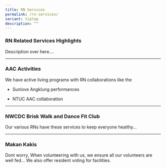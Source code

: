 ```yaml
---
title: RN Services
permalink: /rn-services/
variant: tiptap
description: ""
---
```

<h3>RN Related Services Highlights</h3>
<p>Description over here....</p>
<hr>
<h3>AAC Activities</h3>
<p>We have active living programs with RN collaborations like the</p>
<ul data-tight="true" class="tight">
<li>
<p>Sunlove Angklung performances</p>
</li>
<li>
<p>NTUC AAC collaboration</p>
</li>
</ul>
<hr>
<h3>NWCDC Brisk Walk and Dance Fit Club</h3>
<p>Our various RNs have these services to keep everyone healthy...</p>
<hr>
<h3>Makan Kakis </h3>
<p>Dont worry, When volunteering with us, we ensure all our volunteers are
well fed... We also offer resident voting for facilities.</p>
<p></p>
